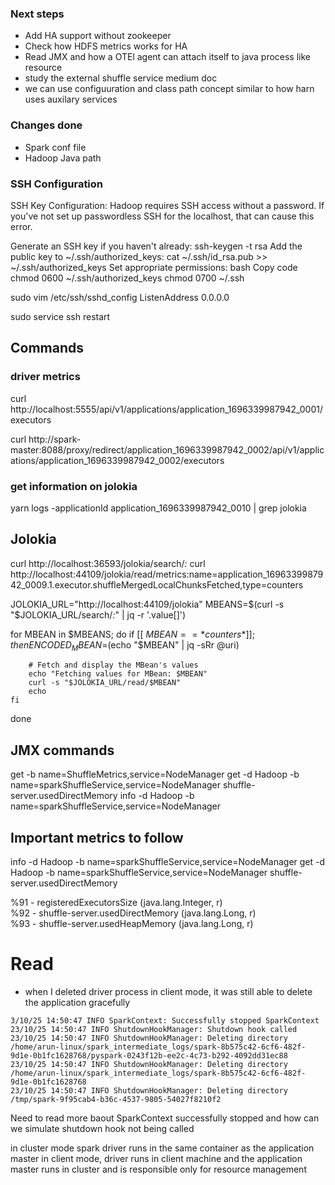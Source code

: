 
### Next steps
* Add HA support without zookeeper
* Check how HDFS metrics works for HA
* Read JMX and how a OTEl agent can attach itself to java process like resource
* study the external shuffle service medium doc
* we can use configuuration and class path concept similar to how harn uses auxilary services

### Changes done
* Spark conf file
* Hadoop Java path

### SSH Configuration
SSH Key Configuration: Hadoop requires SSH access without a password. If you've not set up passwordless SSH for the localhost, that can cause this error.

Generate an SSH key if you haven't already: ssh-keygen -t rsa
Add the public key to ~/.ssh/authorized_keys: cat ~/.ssh/id_rsa.pub >> ~/.ssh/authorized_keys
Set appropriate permissions:
bash
Copy code
chmod 0600 ~/.ssh/authorized_keys
chmod 0700 ~/.ssh


sudo vim  /etc/ssh/sshd_config
ListenAddress 0.0.0.0

sudo service ssh restart


## Commands
### driver metrics
curl http://localhost:5555/api/v1/applications/application_1696339987942_0001/executors

curl http://spark-master:8088/proxy/redirect/application_1696339987942_0002/api/v1/applications/application_1696339987942_0002/executors


### get information on jolokia
yarn logs -applicationId application_1696339987942_0010 | grep jolokia



## Jolokia
curl http://localhost:36593/jolokia/search/*:*
curl http://localhost:44109/jolokia/read/metrics:name=application_1696339987942_0009.1.executor.shuffleMergedLocalChunksFetched,type=counters



JOLOKIA_URL="http://localhost:44109/jolokia"
MBEANS=$(curl -s "$JOLOKIA_URL/search/*:*" | jq -r '.value[]')

for MBEAN in $MBEANS; do
    if [[ $MBEAN == *counters* ]]; then
        ENCODED_MBEAN=$(echo "$MBEAN" | jq -sRr @uri)

        # Fetch and display the MBean's values
        echo "Fetching values for MBean: $MBEAN"
        curl -s "$JOLOKIA_URL/read/$MBEAN"
        echo
    fi
done


##  JMX commands
get -b name=ShuffleMetrics,service=NodeManager 
get -d Hadoop -b name=sparkShuffleService,service=NodeManager shuffle-server.usedDirectMemory 
info -d Hadoop -b name=sparkShuffleService,service=NodeManager


## Important metrics to follow
info -d Hadoop -b name=sparkShuffleService,service=NodeManager
get -d Hadoop -b name=sparkShuffleService,service=NodeManager shuffle-server.usedDirectMemory   

  %91  - registeredExecutorsSize (java.lang.Integer, r)  
  %92  - shuffle-server.usedDirectMemory (java.lang.Long, r)  
  %93  - shuffle-server.usedHeapMemory (java.lang.Long, r)  

# Read
* when I deleted driver process in client mode, it was still able to delete the application gracefully
```
3/10/25 14:50:47 INFO SparkContext: Successfully stopped SparkContext
23/10/25 14:50:47 INFO ShutdownHookManager: Shutdown hook called
23/10/25 14:50:47 INFO ShutdownHookManager: Deleting directory /home/arun-linux/spark_intermediate_logs/spark-8b575c42-6cf6-482f-9d1e-0b1fc1628768/pyspark-0243f12b-ee2c-4c73-b292-4092dd31ec88
23/10/25 14:50:47 INFO ShutdownHookManager: Deleting directory /home/arun-linux/spark_intermediate_logs/spark-8b575c42-6cf6-482f-9d1e-0b1fc1628768
23/10/25 14:50:47 INFO ShutdownHookManager: Deleting directory /tmp/spark-9f95cab4-b36c-4537-9805-54027f8210f2
```
Need to read more baout SparkContext successfully stopped and how can we simulate shutdown hook not being called

in cluster mode spark driver runs in the same container as the application master
in client mode, driver runs in client machine and the application master runs in cluster and is responsible only for resource management